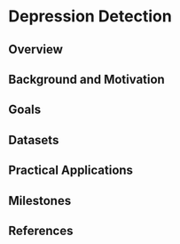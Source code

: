 # Depression Detection

## Overview

## Background and Motivation

## Goals

## Datasets

## Practical Applications

## Milestones

## References
